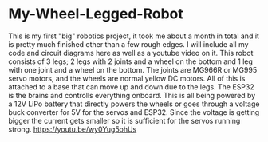# My-Wheel-Legged-Robot
This is my first "big" robotics project, it took me about a month in total and it is pretty much finished other than a few rough edges. I will include all my code and circuit diagrams here as well as a youtube video on it.
This robot consists of 3 legs; 2 legs with 2 joints and a wheel on the bottom and 1 leg with one joint and a wheel on the bottom. The joints are MG966R or MG995 servo motors, and the wheels are normal yellow DC motors. All of this is attached to a base that can move up and down due to the legs. The ESP32 is the brains and controlls everything onboard. This is all being powered by a 12V LiPo battery that directly powers the wheels or goes through a voltage buck converter for 5V for the servos and ESP32. Since the voltage is getting bigger the current gets smaller so it is sufficient for the servos running strong.
https://youtu.be/wy0Yug5ohUs
